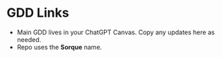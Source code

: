 
# GDD Links
- Main GDD lives in your ChatGPT Canvas. Copy any updates here as needed.
- Repo uses the **Sorque** name.
